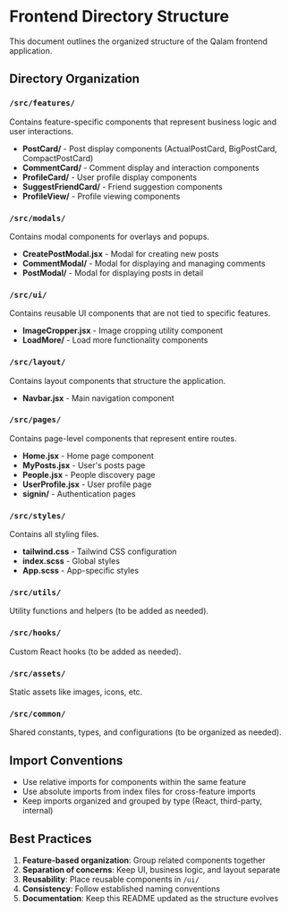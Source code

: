 # Frontend Directory Structure

This document outlines the organized structure of the Qalam frontend application.

## Directory Organization

### `/src/features/`
Contains feature-specific components that represent business logic and user interactions.

- **PostCard/** - Post display components (ActualPostCard, BigPostCard, CompactPostCard)
- **CommentCard/** - Comment display and interaction components
- **ProfileCard/** - User profile display components
- **SuggestFriendCard/** - Friend suggestion components
- **ProfileView/** - Profile viewing components

### `/src/modals/`
Contains modal components for overlays and popups.

- **CreatePostModal.jsx** - Modal for creating new posts
- **CommentModal/** - Modal for displaying and managing comments
- **PostModal/** - Modal for displaying posts in detail

### `/src/ui/`
Contains reusable UI components that are not tied to specific features.

- **ImageCropper.jsx** - Image cropping utility component
- **LoadMore/** - Load more functionality components

### `/src/layout/`
Contains layout components that structure the application.

- **Navbar.jsx** - Main navigation component

### `/src/pages/`
Contains page-level components that represent entire routes.

- **Home.jsx** - Home page component
- **MyPosts.jsx** - User's posts page
- **People.jsx** - People discovery page
- **UserProfile.jsx** - User profile page
- **signin/** - Authentication pages

### `/src/styles/`
Contains all styling files.

- **tailwind.css** - Tailwind CSS configuration
- **index.scss** - Global styles
- **App.scss** - App-specific styles

### `/src/utils/`
Utility functions and helpers (to be added as needed).

### `/src/hooks/`
Custom React hooks (to be added as needed).

### `/src/assets/`
Static assets like images, icons, etc.

### `/src/common/`
Shared constants, types, and configurations (to be organized as needed).

## Import Conventions

- Use relative imports for components within the same feature
- Use absolute imports from index files for cross-feature imports
- Keep imports organized and grouped by type (React, third-party, internal)

## Best Practices

1. **Feature-based organization**: Group related components together
2. **Separation of concerns**: Keep UI, business logic, and layout separate
3. **Reusability**: Place reusable components in `/ui/`
4. **Consistency**: Follow established naming conventions
5. **Documentation**: Keep this README updated as the structure evolves 